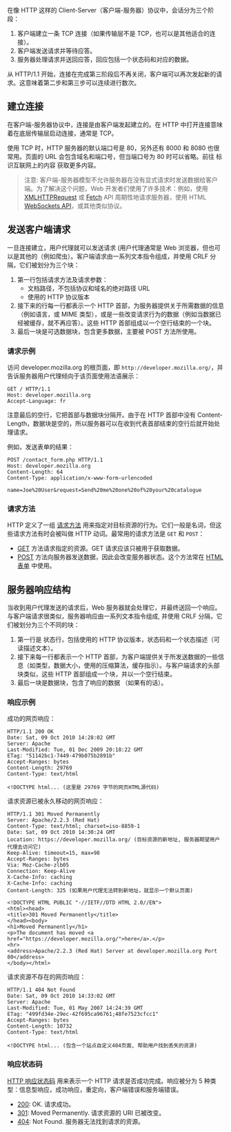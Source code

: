 在像 HTTP 这样的 Client-Server（客户端-服务器）协议中，会话分为三个阶段：

1. 客户端建立一条 TCP 连接（如果传输层不是 TCP，也可以是其他适合的连接）。
2. 客户端发送请求并等待应答。
3. 服务器处理请求并送回应答，回应包括一个状态码和对应的数据。

从 HTTP/1.1 开始，连接在完成第三阶段后不再关闭，客户端可以再次发起新的请求。这意味着第二步和第三步可以连续进行数次。

## 建立连接

在客户端-服务器协议中，连接是由客户端发起建立的。在 HTTP 中打开连接意味着在底层传输层启动连接，通常是 TCP。

使用 TCP 时，HTTP 服务器的默认端口号是 80，另外还有 8000 和 8080 也很常用。页面的 URL 会包含域名和端口号，但当端口号为 80 时可以省略。前往 标识互联网上的内容 获取更多内容。

> 注意: 客户端-服务器模型不允许服务器在没有显式请求时发送数据给客户端。为了解决这个问题，Web 开发者们使用了许多技术：例如，使用 [XMLHTTPRequest](https://developer.mozilla.org/zh-CN/docs/Web/API/XMLHTTPRequest) 或 [Fetch](https://developer.mozilla.org/zh-CN/docs/Web/API/Fetch) API 周期性地请求服务器，使用 HTML [WebSockets API](https://developer.mozilla.org/en/WebSockets)，或其他类似协议。

## 发送客户端请求

一旦连接建立，用户代理就可以发送请求 (用户代理通常是 Web 浏览器，但也可以是其他的（例如爬虫）。客户端请求由一系列文本指令组成，并使用 CRLF 分隔，它们被划分为三个块：

1. 第一行包括请求方法及请求参数：
   - 文档路径，不包括协议和域名的绝对路径 URL
   - 使用的 HTTP 协议版本
2. 接下来的行每一行都表示一个 HTTP 首部，为服务器提供关于所需数据的信息（例如语言，或 MIME 类型），或是一些改变请求行为的数据（例如当数据已经被缓存，就不再应答）。这些 HTTP 首部组成以一个空行结束的一个块。
3. 最后一块是可选数据块，包含更多数据，主要被 POST 方法所使用。

### 请求示例

访问 developer.mozilla.org 的根页面，即 `http://developer.mozilla.org/`，并告诉服务器用户代理倾向于该页面使用法语展示：

```http
GET / HTTP/1.1
Host: developer.mozilla.org
Accept-Language: fr
```

注意最后的空行，它把首部与数据块分隔开。由于在 HTTP 首部中没有 Content-Length，数据块是空的，所以服务器可以在收到代表首部结束的空行后就开始处理请求。

例如，发送表单的结果：

```http
POST /contact_form.php HTTP/1.1
Host: developer.mozilla.org
Content-Length: 64
Content-Type: application/x-www-form-urlencoded

name=Joe%20User&request=Send%20me%20one%20of%20your%20catalogue
```

### 请求方法

HTTP 定义了一组 [请求方法](https://developer.mozilla.org/zh-CN/docs/Web/HTTP/Methods) 用来指定对目标资源的行为。它们一般是名词，但这些请求方法有时会被叫做 HTTP 动词。最常用的请求方法是 `GET` 和 `POST`：

- [GET](https://developer.mozilla.org/zh-CN/docs/Web/HTTP/Methods/GET) 方法请求指定的资源。GET 请求应该只被用于获取数据。
- [POST](https://developer.mozilla.org/zh-CN/docs/Web/HTTP/Methods/POST) 方法向服务器发送数据，因此会改变服务器状态。这个方法常在 [HTML 表单](https://developer.mozilla.org/en-US/docs/Web/Guide/HTML/Forms) 中使用。

## 服务器响应结构

当收到用户代理发送的请求后，Web 服务器就会处理它，并最终送回一个响应。与客户端请求很类似，服务器响应由一系列文本指令组成, 并使用 CRLF 分隔，它们被划分为三个不同的块：

1. 第一行是 状态行，包括使用的 HTTP 协议版本，状态码和一个状态描述（可读描述文本）。
2. 接下来每一行都表示一个 HTTP 首部，为客户端提供关于所发送数据的一些信息（如类型，数据大小，使用的压缩算法，缓存指示）。与客户端请求的头部块类似，这些 HTTP 首部组成一个块，并以一个空行结束。
3. 最后一块是数据块，包含了响应的数据 （如果有的话）。

### 响应示例
成功的网页响应：
```http
HTTP/1.1 200 OK
Date: Sat, 09 Oct 2010 14:28:02 GMT
Server: Apache
Last-Modified: Tue, 01 Dec 2009 20:18:22 GMT
ETag: "51142bc1-7449-479b075b2891b"
Accept-Ranges: bytes
Content-Length: 29769
Content-Type: text/html

<!DOCTYPE html... (这里是 29769 字节的网页HTML源代码)
```
请求资源已被永久移动的网页响应：
```http
HTTP/1.1 301 Moved Permanently
Server: Apache/2.2.3 (Red Hat)
Content-Type: text/html; charset=iso-8859-1
Date: Sat, 09 Oct 2010 14:30:24 GMT
Location: https://developer.mozilla.org/ (目标资源的新地址, 服务器期望用户代理去访问它)
Keep-Alive: timeout=15, max=98
Accept-Ranges: bytes
Via: Moz-Cache-zlb05
Connection: Keep-Alive
X-Cache-Info: caching
X-Cache-Info: caching
Content-Length: 325 (如果用户代理无法转到新地址，就显示一个默认页面)

<!DOCTYPE HTML PUBLIC "-//IETF//DTD HTML 2.0//EN">
<html><head>
<title>301 Moved Permanently</title>
</head><body>
<h1>Moved Permanently</h1>
<p>The document has moved <a href="https://developer.mozilla.org/">here</a>.</p>
<hr>
<address>Apache/2.2.3 (Red Hat) Server at developer.mozilla.org Port 80</address>
</body></html>
```
请求资源不存在的网页响应：
```http
HTTP/1.1 404 Not Found
Date: Sat, 09 Oct 2010 14:33:02 GMT
Server: Apache
Last-Modified: Tue, 01 May 2007 14:24:39 GMT
ETag: "499fd34e-29ec-42f695ca96761;48fe7523cfcc1"
Accept-Ranges: bytes
Content-Length: 10732
Content-Type: text/html

<!DOCTYPE html... (包含一个站点自定义404页面, 帮助用户找到丢失的资源)
```
### 响应状态码
[HTTP 响应状态码](https://developer.mozilla.org/en-US/docs/Web/HTTP/Status) 用来表示一个 HTTP 请求是否成功完成。响应被分为 5 种类型：信息型响应，成功响应，重定向，客户端错误和服务端错误。

- [200](https://developer.mozilla.org/zh-CN/docs/Web/HTTP/Status/200): OK. 请求成功。
- [301](https://developer.mozilla.org/zh-CN/docs/Web/HTTP/Status/301): Moved Permanently. 请求资源的 URI 已被改变。
- [404](https://developer.mozilla.org/zh-CN/docs/Web/HTTP/Status/404): Not Found. 服务器无法找到请求的资源。
